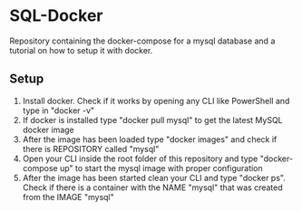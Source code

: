 # SQL-Docker
Repository containing the docker-compose for a mysql database and a tutorial on how to setup it with docker.
## Setup
1. Install docker. Check if it works by opening any CLI like PowerShell and type in "docker -v"
2. If docker is installed type "docker pull mysql" to get the latest MySQL docker image
3. After the image has been loaded type "docker images" and check if there is REPOSITORY called "mysql"
4. Open your CLI inside the root folder of this repository and type "docker-compose up" to start the mysql image with proper configuration
5. After the image has been started clean your CLI and type "docker ps". Check if there is a container with the NAME "mysql" that was created from the IMAGE "mysql"
